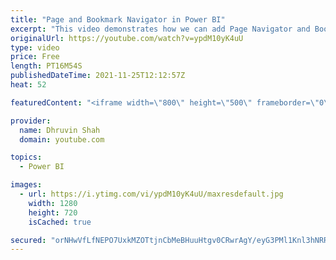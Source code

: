 ```yaml
---
title: "Page and Bookmark Navigator in Power BI"
excerpt: "This video demonstrates how we can add Page Navigator and Bookmark navigator in Power BI. This is my favorite feature rolled out from Power BI November 2021 update! With Power BI'Page and Bookmark navigator, we can easily build navigation for our report. Previously, setting up a custom page or bookmark"
originalUrl: https://youtube.com/watch?v=ypdM10yK4uU
type: video
price: Free
length: PT16M54S
publishedDateTime: 2021-11-25T12:12:57Z
heat: 52

featuredContent: "<iframe width=\"800\" height=\"500\" frameborder=\"0\" src=\"https://www.youtube.com/embed/ypdM10yK4uU\" allow=\"accelerometer; autoplay; encrypted-media; gyroscope; picture-in-picture\" allowfullscreen></iframe>"

provider:
  name: Dhruvin Shah
  domain: youtube.com

topics:
  - Power BI

images:
  - url: https://i.ytimg.com/vi/ypdM10yK4uU/maxresdefault.jpg
    width: 1280
    height: 720
    isCached: true

secured: "orNHwVfLfNEPO7UxkMZOTtjnCbMeBHuuHtgv0CRwrAgY/eyG3PMl1Knl3hNRRfs7tpk0veGNUyTYxuuoDMH4DDKrIsQzn8Jk9EPRVKYaIHrxUExAvKIhuU2T10J/wmoOb00sSKIlo46zOgU1aYUG1Q4JVFZz/DxDNJOZC5VMioeQm6sdmevWrT4B3I8vkqyXECd8I8p9ejPatcNXZz1K5g0N10FtFUDEciO+8sW/yYC+Vda2mojhOvctxC1XVxL8bZPbBjJd76VpFQinimNKMfGKp/STk2dWbZ8gVHz6ye+UBSTkuOQjIvFeKRABg9RJLewLMt5vDXsfeHwnqCZDq/D1Hiivb/tBrrMuYG+wa2e7f6Bt7ISw+kQd1kO/LPv+LmlOmOWZEQTse/LhmQEwPqRX7ui3omaNqs5e+QLThg0=;EtIYpI/M+gwgBiwcRTku7w=="
---
```


